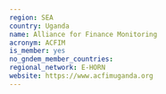 ```yaml
---
region: SEA
country: Uganda
name: Alliance for Finance Monitoring
acronym: ACFIM
is_member: yes
no_gndem_member_countries:
regional_network: E-HORN
website: https://www.acfimuganda.org
---
```


